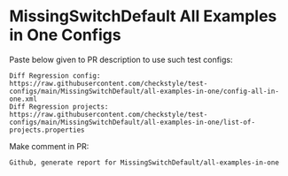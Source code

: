 # MissingSwitchDefault All Examples in One Configs
Paste below given to PR description to use such test configs:
```
Diff Regression config: https://raw.githubusercontent.com/checkstyle/test-configs/main/MissingSwitchDefault/all-examples-in-one/config-all-in-one.xml
Diff Regression projects: https://raw.githubusercontent.com/checkstyle/test-configs/main/MissingSwitchDefault/all-examples-in-one/list-of-projects.properties
```
Make comment in PR:
```
Github, generate report for MissingSwitchDefault/all-examples-in-one
```
